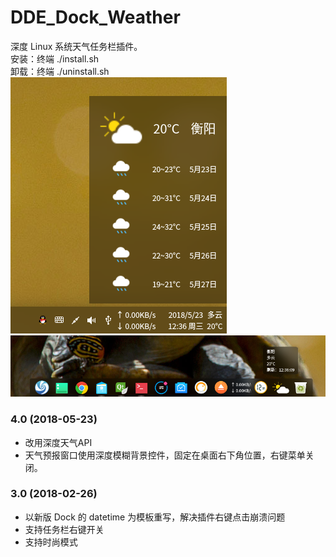 # DDE_Dock_Weather
深度 Linux 系统天气任务栏插件。  
安装：终端 ./install.sh  
卸载：终端 ./uninstall.sh  
![alt](preview.png)  
![alt](FashionMode.png)  
### 4.0 (2018-05-23)
* 改用深度天气API
* 天气预报窗口使用深度模糊背景控件，固定在桌面右下角位置，右键菜单关闭。
### 3.0 (2018-02-26)
* 以新版 Dock 的 datetime 为模板重写，解决插件右键点击崩溃问题
* 支持任务栏右键开关
* 支持时尚模式